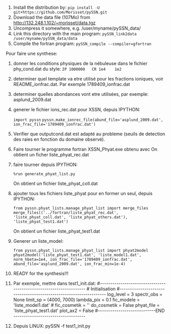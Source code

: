 1. Install the distribution by: `pip install -U git+https://github.com/Morisset/pySSN.git`
1. Download the data file (107Mo) from http://132.248.1.102/~morisset/data.tgz
1. Uncompress it somewhere, e.g. /user/myname/pySSN_data/
1. Link this directory with the main program: `pySSN_link2data /user/myname/pySSN_data/data`
1. Compile the fortran program: `pySSN_compile --compiler=gfortran`

Pour faire une synthese:

1. donner les conditions physiques de la nébuleuse dans le fichier phy_cond.dat du style:
    `IP 1000000   CR 1e4    1e2`

1. determiner quel template va etre utilisé pour les fractions ioniques, voir README_ionfrac.dat.
    Par exemple 1789409_ionfrac.dat

1. determiner quelles abondances vont etre utilisées, par exemple: asplund_2009.dat

1. generer le fichier ions_rec.dat pour XSSN, depuis IPYTHON:

    `import pyssn`
    `pyssn.make_ionrec_file(abund_file='asplund_2009.dat', ion_frac_file='1789409_ionfrac.dat')`

1. Verifier que outputcond.dat est adapté au probleme (seuils de detection des raies en fonction du domaine observé).

1. Faire tourner le programme fortran XSSN_Phyat.exe obtenu avec 
    On obtient un ficher liste_phyat_rec.dat

1. faire tourner depuis IPYTHON:

    `%run generate_phyat_list.py`

    On obtient un fichier liste_phyat_coll.dat

1. ajouter tous les fichiers liste_phyat pour en former un seul, depuis IPYTHON:

    `from pyssn.phyat_lists.manage_phyat_list import merge_files`
    `merge_files(('../fortran/liste_phyat_rec.dat', 'liste_phyat_coll.dat', 'liste_phyat_others.dat'), 'liste_phyat_test1.dat')`

    On obtient un fichier liste_phyat_test1.dat

1. Generer un liste_model:

    `from pyssn.phyat_lists.manage_phyat_list import phyat2model`
    `phyat2model('liste_phyat_test1.dat', 'liste_model1.dat', norm_hbeta=1e4, ion_frac_file='1789409_ionfrac.dat', abund_file='asplund_2009.dat', ion_frac_min=1e-4)`

1. READY for the synthesis!!!

1. Par exemple, mettre dans test1_init.dat:
		#-------------------------------------------------------------------
		#   Initialisation
		#-------------------------------------------------------------------
		log_level = 3
		spectr_obs = None
		limit_sp = (4000, 7000)
		lambda_pix = 0.1 
		fic_modele = 'liste_model1.dat' #
		fic_cosmetik = ''
		do_cosmetik = False
		phyat_file = 'liste_phyat_test1.dat'
		plot_ax2 = False
		#----------------------------END -----------------------------------

1. Depuis LINUX: 
	pySSN -f test1_init.py


